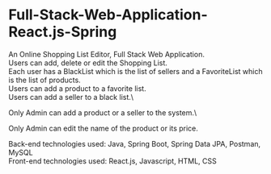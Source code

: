 # Full-Stack-Web-Application-React.js-Spring
An Online Shopping List Editor, Full Stack Web Application.\
Users can add, delete or edit the Shopping List.\
Each user has a BlackList which is the list of sellers and a FavoriteList which is the list of products.\
Users can add a product to a favorite list.\
Users can add a seller to a black list.\

Only Admin can add a product or a seller to the system.\

Only Admin can edit the name of the product or its price.

Back-end technologies used: Java, Spring Boot, Spring Data JPA, Postman, MySQL\
Front-end technologies used: React.js, Javascript, HTML, CSS

